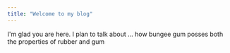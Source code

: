 ```yaml
---
title: "Welcome to my blog"
---
```


I'm glad you are here. I plan to talk about ... how bungee gum posses both the properties of rubber and gum
